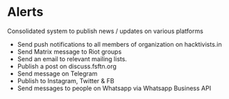 # Alerts 
Consolidated system to publish news / updates on various platforms

- Send push notifications to all members of organization on hacktivists.in
- Send Matrix message to Riot groups
- Send an email to relevant mailing lists.
- Publish a post on discuss.fsftn.org
- Send message on Telegram
- Publish to Instagram, Twitter & FB
- Send messages to people on Whatsapp via Whatsapp Business API



